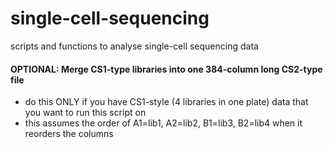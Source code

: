 # single-cell-sequencing
scripts and functions to analyse single-cell sequencing data


#### OPTIONAL: Merge CS1-type libraries into one 384-column long CS2-type file 
- do this ONLY if you have CS1-style (4 libraries in one plate) data that you want to run this script on
- this assumes the order of A1=lib1, A2=lib2, B1=lib3, B2=lib4 when it reorders the columns


